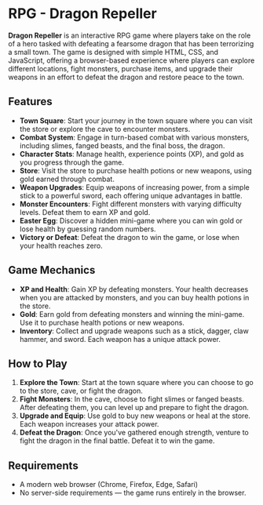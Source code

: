 # RPG - Dragon Repeller

**Dragon Repeller** is an interactive RPG game where players take on the role of a hero tasked with defeating a fearsome dragon that has been terrorizing a small town. The game is designed with simple HTML, CSS, and JavaScript, offering a browser-based experience where players can explore different locations, fight monsters, purchase items, and upgrade their weapons in an effort to defeat the dragon and restore peace to the town.

## Features

- **Town Square**: Start your journey in the town square where you can visit the store or explore the cave to encounter monsters.
- **Combat System**: Engage in turn-based combat with various monsters, including slimes, fanged beasts, and the final boss, the dragon.
- **Character Stats**: Manage health, experience points (XP), and gold as you progress through the game.
- **Store**: Visit the store to purchase health potions or new weapons, using gold earned through combat.
- **Weapon Upgrades**: Equip weapons of increasing power, from a simple stick to a powerful sword, each offering unique advantages in battle.
- **Monster Encounters**: Fight different monsters with varying difficulty levels. Defeat them to earn XP and gold.
- **Easter Egg**: Discover a hidden mini-game where you can win gold or lose health by guessing random numbers.
- **Victory or Defeat**: Defeat the dragon to win the game, or lose when your health reaches zero.

## Game Mechanics

- **XP and Health**: Gain XP by defeating monsters. Your health decreases when you are attacked by monsters, and you can buy health potions in the store.
- **Gold**: Earn gold from defeating monsters and winning the mini-game. Use it to purchase health potions or new weapons.
- **Inventory**: Collect and upgrade weapons such as a stick, dagger, claw hammer, and sword. Each weapon has a unique attack power.

## How to Play

1. **Explore the Town**: Start at the town square where you can choose to go to the store, cave, or fight the dragon.
2. **Fight Monsters**: In the cave, choose to fight slimes or fanged beasts. After defeating them, you can level up and prepare to fight the dragon.
3. **Upgrade and Equip**: Use gold to buy new weapons or heal at the store. Each weapon increases your attack power.
4. **Defeat the Dragon**: Once you've gathered enough strength, venture to fight the dragon in the final battle. Defeat it to win the game.

## Requirements

- A modern web browser (Chrome, Firefox, Edge, Safari)
- No server-side requirements — the game runs entirely in the browser.
